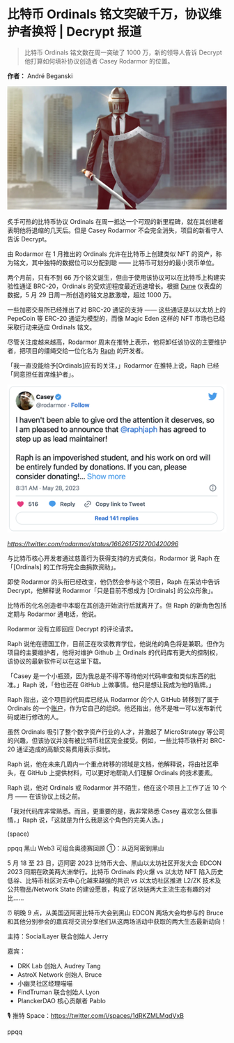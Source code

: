 # 比特币 Ordinals 铭文突破千万，协议维护者换将 | Decrypt 报道

> 比特币 Ordinals 铭文数在周一突破了 1000 万，新的领导人告诉 Decrypt 他打算如何填补协议创造者 Casey Rodarmor 的位置。

**作者：** André Beganski

![](./cover.jpeg)

炙手可热的比特币协议 Ordinals 在周一抵达一个可观的新里程碑，就在其创建者表明他将退缩的几天后。但是 Casey Rodarmor 不会完全消失，项目的新看守人告诉 Decrypt。

由 Rodarmor 在 1 月推出的 Ordinals 允许在比特币上创建类似 NFT 的资产，称为铭文，其中独特的数据位可以分配到聪 —— 比特币可划分的最小货币单位。

两个月前，只有不到 66 万个铭文诞生，但由于使用该协议可以在比特币上构建实验性通证 BRC-20，Ordinals 的受欢迎程度最近迅速增长。根据 [Dune](https://dune.com/dgtl_assets/bitcoin-ordinals-analysis) 仪表盘的数据，5 月 29 日周一所创造的铭文总数激增，超过 1000 万。

一些加密交易所已经推出了对 BRC-20 通证的支持 —— 这些通证是以以太坊上的 PepeCoin 等 ERC-20 通证为模型的，而像 Magic Eden 这样的 NFT 市场也已经采取行动来适应 Ordinals 铭文。

尽管关注度越来越高，Rodarmor 周末在推特上表示，他将卸任该协议的主要维护者，把项目的缰绳交给一位化名为 [Raph](https://twitter.com/raphjaph) 的开发者。

「我一直没能给予[Ordinals]应有的关注，」Rodarmor 在推特上说，Raph 已经「同意担任首席维护者」。

![](./tweet-01.png)

_https://twitter.com/rodarmor/status/1662617512700420096_

与比特币核心开发者通过慈善行为获得支持的方式类似，Rodarmor 说 Raph 在「[Ordinals] 的工作将完全由捐款资助」。

即使 Rodarmor 的头衔已经改变，他仍然会参与这个项目，Raph 在采访中告诉 Decrypt，他解释说 Rodarmor「只是目前不想成为 [Ordinals] 的公众形象」。

比特币的化名创造者中本聪在其创造开始流行后就离开了。但 Raph 的新角色包括定期与 Rodarmor 通电话，他说。

Rodarmor 没有立即回应 Decrypt 的评论请求。

Raph 说他在德国工作，目前正在攻读教育学位，他说他的角色将是兼职。但作为项目的主要维护者，他将对维护 Github 上 Ordinals 的代码库有更大的控制权，该协议的最新软件可以在这里下载。

「Casey 是一个小瓶颈，因为我总是不得不等待他对代码审查和类似东西的批准。」Raph 说，「他也还在 GitHub 上做事情。他只是想让我成为他的盾牌。」

Raph 指出，这个项目的代码库已经从 Rodarmor 的个人 GitHub 转移到了属于 Ordinals 的一个[账户](https://github.com/ordinals)，作为它自己的组织。他还指出，他不是唯一可以发布新代码或进行修改的人。

虽然 Ordinals 吸引了整个数字资产行业的人才，并激起了 MicroStrategy 等公司的兴趣，但该协议并没有被比特币社区完全接受。例如，一些比特币铁杆对 BRC-20 通证造成的高额交易费用表示担忧。

Raph 说，他在未来几周内一个重点转移的领域是文档，他解释说，将由社区牵头，在 GitHub 上提供材料，可以更好地帮助人们理解 Ordinals 的技术要素。

Raph 说，他对 Ordinals 或 Rodarmor 并不陌生，他在这个项目上工作了近 10 个月 —— 在该协议上线之前。

「我对代码库非常熟悉。而且，更重要的是，我非常熟悉 Casey 喜欢怎么做事情，」Raph 说，「这就是为什么我是这个角色的完美人选。」

(space)

ppqq 黑山 Web3 可组合奥德赛回顾 ①：从迈阿密到黑山

5 月 18 至 23 日，迈阿密 2023 比特币大会、黑山以太坊社区开发大会 EDCON 2023 同期在欧美两大洲举行。比特币 Ordinals 的火爆 vs 以太坊 NFT 陷入历史低谷、比特币社区对去中心化越来越强的共识 vs 以太坊社区推进 L2/ZK 技术及公共物品/Network State 的建设愿景，构成了区块链两大主流生态有趣的对比……

⏰ 明晚 9 点，从美国迈阿密比特币大会到黑山 EDCON 两场大会均参与的 Bruce 和其他分别参会的嘉宾将交流分享他们从这两场活动中获取的两大生态最新动向！

主持：SocialLayer 联合创始人 Jerry

嘉宾：

- DRK Lab 创始人 Audrey Tang
- AstroX Network 创始人 Bruce
- 小幽灵社区经理喵喵
- FindTruman 联合创始人 Lyon
- PlanckerDAO 核心贡献者 Pablo

🎙 推特 Space：https://twitter.com/i/spaces/1dRKZMLMqdVxB

ppqq
